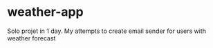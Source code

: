 # weather-app
Solo projet in 1 day. My attempts to create email sender for users with weather forecast
